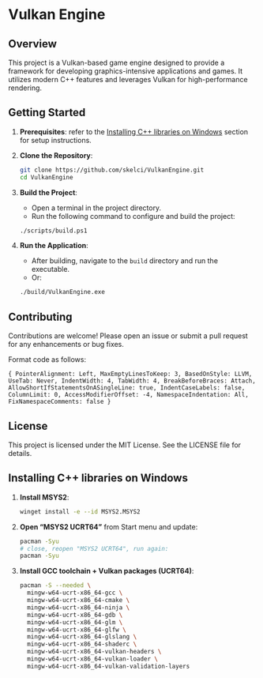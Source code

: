# Vulkan Engine

## Overview
This project is a Vulkan-based game engine designed to provide a framework for developing graphics-intensive applications and games. It utilizes modern C++ features and leverages Vulkan for high-performance rendering.

## Getting Started
1. **Prerequisites**:
   refer to the [Installing C++ libraries on Windows](#installing-c-libraries-on-windows) section for setup instructions.

2. **Clone the Repository**:
   ```bash
   git clone https://github.com/skelci/VulkanEngine.git
   cd VulkanEngine
   ```

3. **Build the Project**:
   - Open a terminal in the project directory.
   - Run the following command to configure and build the project:
   ```bash
   ./scripts/build.ps1
   ```

4. **Run the Application**:
   - After building, navigate to the `build` directory and run the executable.
   - Or:
   ```bash
   ./build/VulkanEngine.exe
   ```

## Contributing
Contributions are welcome! Please open an issue or submit a pull request for any enhancements or bug fixes.

Format code as follows:
```
{ PointerAlignment: Left, MaxEmptyLinesToKeep: 3, BasedOnStyle: LLVM, UseTab: Never, IndentWidth: 4, TabWidth: 4, BreakBeforeBraces: Attach, AllowShortIfStatementsOnASingleLine: true, IndentCaseLabels: false, ColumnLimit: 0, AccessModifierOffset: -4, NamespaceIndentation: All, FixNamespaceComments: false }
```

## License
This project is licensed under the MIT License. See the LICENSE file for details.

## Installing C++ libraries on Windows
1. **Install MSYS2**:
    ```bash
    winget install -e --id MSYS2.MSYS2
    ```
2. **Open “MSYS2 UCRT64”** from Start menu and update:
    ```bash
    pacman -Syu
    # close, reopen "MSYS2 UCRT64", run again:
    pacman -Syu
    ```
3. **Install GCC toolchain + Vulkan packages (UCRT64)**:
    ```bash
    pacman -S --needed \
      mingw-w64-ucrt-x86_64-gcc \
      mingw-w64-ucrt-x86_64-cmake \
      mingw-w64-ucrt-x86_64-ninja \
      mingw-w64-ucrt-x86_64-gdb \
      mingw-w64-ucrt-x86_64-glm \
      mingw-w64-ucrt-x86_64-glfw \
      mingw-w64-ucrt-x86_64-glslang \
      mingw-w64-ucrt-x86_64-shaderc \
      mingw-w64-ucrt-x86_64-vulkan-headers \
      mingw-w64-ucrt-x86_64-vulkan-loader \
      mingw-w64-ucrt-x86_64-vulkan-validation-layers
    ```
